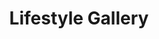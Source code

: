 ---
title: "Lifestyle Gallery"
description: "This is meta description."
resources:
- src: '*.jpg'
  params:
    categories: "Lifestyle"
---
